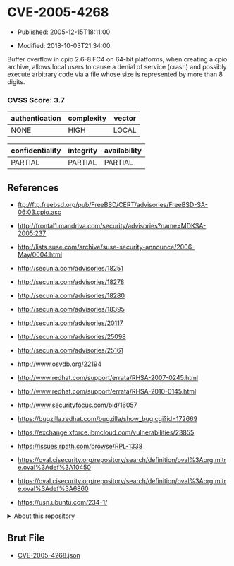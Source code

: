 # CVE-2005-4268

- Published: 2005-12-15T18:11:00

- Modified: 2018-10-03T21:34:00

Buffer overflow in cpio 2.6-8.FC4 on 64-bit platforms, when creating a cpio archive, allows local users to cause a denial of service (crash) and possibly execute arbitrary code via a file whose size is represented by more than 8 digits.

### CVSS Score: **3.7**

| authentication | complexity | vector |
| --- | --- | --- |
| NONE | HIGH | LOCAL |

| confidentiality | integrity | availability |
| --- | --- | --- |
| PARTIAL | PARTIAL | PARTIAL |

## References

* ftp://ftp.freebsd.org/pub/FreeBSD/CERT/advisories/FreeBSD-SA-06:03.cpio.asc

* http://frontal1.mandriva.com/security/advisories?name=MDKSA-2005:237

* http://lists.suse.com/archive/suse-security-announce/2006-May/0004.html

* http://secunia.com/advisories/18251

* http://secunia.com/advisories/18278

* http://secunia.com/advisories/18280

* http://secunia.com/advisories/18395

* http://secunia.com/advisories/20117

* http://secunia.com/advisories/25098

* http://secunia.com/advisories/25161

* http://www.osvdb.org/22194

* http://www.redhat.com/support/errata/RHSA-2007-0245.html

* http://www.redhat.com/support/errata/RHSA-2010-0145.html

* http://www.securityfocus.com/bid/16057

* https://bugzilla.redhat.com/bugzilla/show_bug.cgi?id=172669

* https://exchange.xforce.ibmcloud.com/vulnerabilities/23855

* https://issues.rpath.com/browse/RPL-1338

* https://oval.cisecurity.org/repository/search/definition/oval%3Aorg.mitre.oval%3Adef%3A10450

* https://oval.cisecurity.org/repository/search/definition/oval%3Aorg.mitre.oval%3Adef%3A6860

* https://usn.ubuntu.com/234-1/

<details>
<summary>About this repository</summary> 

  This repository is part of the project [Live Hack CVE](https://github.com/Live-Hack-CVE). Main website can be found [www.live-hack.org](https://www.live-hack.org) 
  
  Made by [Sn0wAlice](https://github.com/Sn0wAlice) for the people that care about security and need to have a feed of the latest CVEs. Hope you enjoy it, don't forget to star the repo and follow me on [Twitter](https://twitter.com/Sn0wAlice) and [Github](https://github.com/Sn0wAlice). And that is my [personnal website](https://www.alice-snow.me/)

  - [Home Page](https://github.com/Live-Hack-CVE)
  - [Framework](https://github.com/Live-Hack-CVE/cve-framework)
  - [CVE database](https://github.com/Live-Hack-CVE/full_database)
  - [Changelog](https://github.com/Live-Hack-CVE/Changelog)
</details>

## Brut File

* [CVE-2005-4268.json](https://raw.githubusercontent.com/Live-Hack-CVE/full_database/main/cves/2005/CVE-2005-4268.json)


